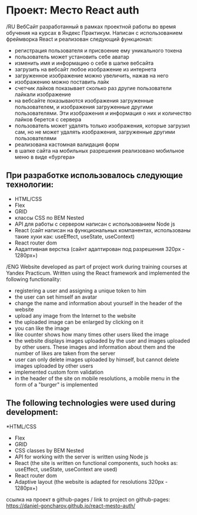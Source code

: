 # Проект: Место React auth
/RU
ВебСайт разработанный в рамках проектной работы во время обучения на курсах в Яндекс Практикум. Написан с использованием фреймворка React и реализован следующий функционал:
- регистрация пользователя и присвоение ему уникального токена
- пользователь может установить себе аватар
- изменить имя и информацию о себе в шапке вебсайта
- загрузить на вебсайт любое изображение из интернета
- загруженное изображение можно увеличить, нажав на него
- изображению можно поставить лайк
- счетчик лайков показывает сколько раз другие пользователи лайкали изображение
- на вебсайте показываются изображения загруженные пользователем,  и изображения загруженные другими пользователями. Эти изображения и информация о них и количество лайков берется с сервера
- пользователь может удалять только изображения, которые загрузил сам, но не может удалять изображения, загруженные другими пользователями
- реализована кастомная валидация форм
- в шапке сайта на мобильных разрешения реализовано мобильное меню в виде «бургера»
## При разработке использовалось следующие технологии:
* HTML/CSS
* Flex
* GRID
* классы CSS по BEM Nested
* API для работы с сервером написан с использованием Node js
* React (сайт написан на функциональных компанентах, использованы такие хуки как: useEffect, useState, useContext)
* React router dom
* Аадаптивная верстка (сайнт адаптирован под разрешения 320px - 1280px+)

/ENG
Website developed as part of project work during training courses at Yandex Practicum. Written using the React framework and implemented the following functionality:
- registering a user and assigning a unique token to him
- the user can set himself an avatar
- change the name and information about yourself in the header of the website
- upload any image from the Internet to the website
- the uploaded image can be enlarged by clicking on it
- you can like the image
- like counter shows how many times other users liked the image
- the website displays images uploaded by the user and images uploaded by other users. These images and information about them and the number of likes are taken from the server
- user can only delete images uploaded by himself, but cannot delete images uploaded by other users
- implemented custom form validation
- in the header of the site on mobile resolutions, a mobile menu in the form of a "burger" is implemented
## The following technologies were used during development:
*HTML/CSS
* Flex
* GRID
* CSS classes by BEM Nested
* API for working with the server is written using Node js
* React (the site is written on functional components, such hooks as: useEffect, useState, useContext are used)
* React router dom
* Adaptive layout (the website is adapted for resolutions 320px - 1280px+)


ссылка на проект в github-pages / link to project on github-pages: https://daniel-goncharov.github.io/react-mesto-auth/